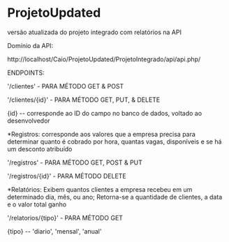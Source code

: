 # ProjetoUpdated
versão atualizada do projeto integrado com relatórios na API 

Domínio da API:

http://localhost/Caio/ProjetoUpdated/ProjetoIntegrado/api/api.php/



ENDPOINTS:


'/clientes' - PARA MÉTODO GET & POST

'/clientes/{id}' - PARA MÉTODO GET, PUT, & DELETE

{id} -- corresponde ao ID do campo no banco de dados, voltado ao desenvolvedor


*Registros: corresponde aos valores que a empresa precisa para determinar quanto é cobrado por hora, quantas vagas, disponíveis e se há um desconto atribuído

'/registros' - PARA MÉTODO GET, POST & PUT

'/registros/{id}' - PARA MÉTODO DELETE


*Relatórios: Exibem quantos clientes a empresa recebeu em um determinado dia, mês, ou ano; Retorna-se a quantidade de clientes, a data e o valor total ganho

'/relatorios/{tipo}' - PARA MÉTODO GET

{tipo} -- 'diario', 'mensal', 'anual'
